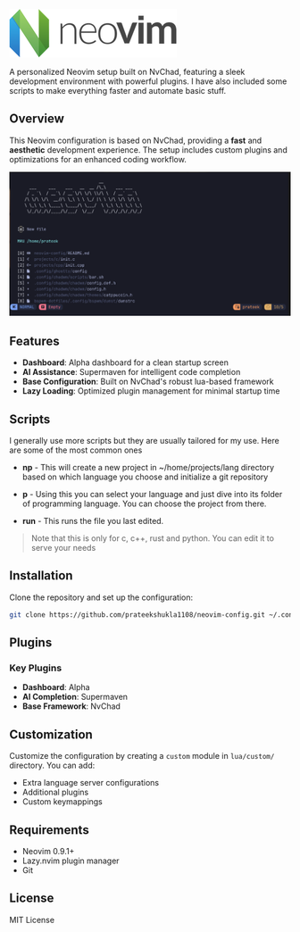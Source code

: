 ![Neovim Logo](assets/neovim.png)

A personalized Neovim setup built on NvChad, featuring a sleek development environment with powerful plugins. I have also included some scripts to make everything faster and automate basic stuff.

## Overview

This Neovim configuration is based on NvChad, providing a **fast** and **aesthetic** development experience. The setup includes custom plugins and optimizations for an enhanced coding workflow.

![ScreenShot](assets/ss.png)

## Features

- **Dashboard**: Alpha dashboard for a clean startup screen
- **AI Assistance**: Supermaven for intelligent code completion
- **Base Configuration**: Built on NvChad's robust lua-based framework
- **Lazy Loading**: Optimized plugin management for minimal startup time

## Scripts
I generally use more scripts but they are usually tailored for my use. Here are some of the most common ones

- **np** - This will create a new project in ~/home/projects/lang directory based on which language you choose and initialize a git repository

- **p** - Using this you can select your language and just dive into its folder of programming language. You can choose the project from there.

- **run** - This runs the file you last edited.

> Note that this is only for c, c++, rust and python. You can edit it to serve your needs

## Installation

Clone the repository and set up the configuration:

```bash
git clone https://github.com/prateekshukla1108/neovim-config.git ~/.config/nvim
```

## Plugins

### Key Plugins
- **Dashboard**: Alpha
- **AI Completion**: Supermaven
- **Base Framework**: NvChad

## Customization

Customize the configuration by creating a `custom` module in `lua/custom/` directory. You can add:
- Extra language server configurations
- Additional plugins
- Custom keymappings

## Requirements

- Neovim 0.9.1+
- Lazy.nvim plugin manager
- Git

## License

MIT License

